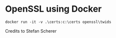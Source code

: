 # OpenSSL using Docker
```
docker run -it -v .\certs:c:\certs openssl\twids
```

Credits to Stefan Scherer